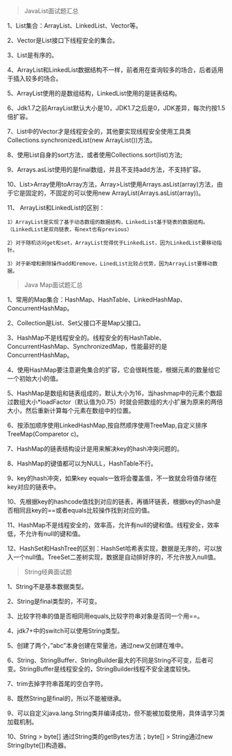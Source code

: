  >JavaList面试题汇总

1、List集合：ArrayList、LinkedList、Vector等。

2、Vector是List接口下线程安全的集合。

3、List是有序的。

4、ArrayList和LinkedList数据结构不一样，前者用在查询较多的场合，后者适用于插入较多的场合。

5、ArrayList使用的是数组结构，LinkedList使用的是链表结构。

6、Jdk1.7之前ArrayList默认大小是10，JDK1.7之后是0，JDK差异，每次约按1.5倍扩容。

7、List中的Vector才是线程安全的，其他要实现线程安全使用工具类Collections.synchronizedList(new ArrayList())方法。

8、使用List自身的sort方法，或者使用Collections.sort(list)方法;

9、Arrays.asList使用的是final数组，并且不支持add方法，不支持扩容。

10、List>Array使用toArray方法，Array>List使用Arrays.asList(array)方法，由于它是固定的，不固定的可以使用new ArrayList(Arrays.asList(array))。

11、 ArrayList和LinkedList的区别：

    1）ArrayList是实现了基于动态数组的数据结构，LinkedList基于链表的数据结构。 （LinkedList是双向链表，有next也有previous）

    2）对于随机访问get和set，ArrayList觉得优于LinkedList，因为LinkedList要移动指针。

    3）对于新增和删除操作add和remove，LinedList比较占优势，因为ArrayList要移动数据。


>Java Map面试题汇总

1、常用的Map集合：HashMap、HashTable、LinkedHashMap、ConcurrentHashMap。

2、Collection是List、Set父接口不是Map父接口。

3、HashMap不是线程安全的。线程安全的有HashTable、ConcurrentHashMap、SynchronizedMap，性能最好的是ConcurrentHashMap。

4、使用HashMap要注意避免集合的扩容，它会很耗性能，根据元素的数量给它一个初始大小的值。

5、HashMap是数组和链表组成的，默认大小为16，当hashmap中的元素个数超过数组大小*loadFactor（默认值为0.75）时就会把数组的大小扩展为原来的两倍大小，然后重新计算每个元素在数组中的位置。

6、按添加顺序使用LinkedHashMap,按自然顺序使用TreeMap,自定义排序TreeMap(Comparetor c)。

7、HashMap的链表结构设计是用来解决key的hash冲突问题的。

8、HashMap的键值都可以为NULL，HashTable不行。

9、key的hash冲突，如果key equals一致将会覆盖值，不一致就会将值存储在key对应的链表中。

10、先根据key的hashcode值找到对应的链表，再循环链表，根据key的hash是否相同且key的==或者equals比较操作找到对应的值。

11、HashMap不是线程安全的，效率高，允许有null的键和值。线程安全，效率低，不允许有null的键和值。

12、HashSet和HashTree的区别：HashSet哈希表实现，数据是无序的，可以放入一个null值。TreeSet二差树实现，数据是自动排好序的，不允许放入null值。

>String经典面试题

1、String不是基本数据类型。

2、String是final类型的，不可变。

3、比较字符串的值是否相同用equals,比较字符串对象是否同一个用==。

4、jdk7+中的switch可以使用String类型。

5、创建了两个，”abc”本身创建在常量池，通过new又创建在堆中。

6、String、StringBuffer、StringBuilder最大的不同是String不可变，后者可变。StringBuffer是线程安全的，StringBuilder线程不安全速度较快。

7、trim去掉字符串首尾的空白字符。

8、既然String是final的，所以不能被继承。

9、可以自定义java.lang.String类并编译成功，但不能被加载使用，具体请学习类加载机制。

10、String > byte[] 通过String类的getBytes方法；byte[] > String通过new String(byte[])构造器。
